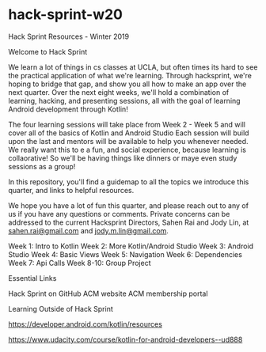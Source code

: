 # hack-sprint-w20
Hack Sprint Resources - Winter 2019

Welcome to Hack Sprint

We learn a lot of things in cs classes at UCLA, but often times its hard to see the practical application of what we're learning. Through hacksprint, we're hoping to bridge that gap, and show you all how to make an app over the next quarter. 
Over the next eight weeks, we'll hold a combination of learning, hacking, and presenting sessions, all with the goal of learning Android development through Kotlin!

The four learning sessions will take place from Week 2 - Week 5 and will cover all of the basics of Kotlin and Android Studio Each session will build upon the last and mentors will be available to help you whenever needed. We really want this to e a fun, and social experience, because learning is collaorative! So we'll be having things like dinners or maye even study sessions as a group!

In this repository, you'll find a guidemap to all the topics we introduce this quarter, and links to helpful resources.

We hope you have a lot of fun this quarter, and please reach out to any of us if you have any questions or comments. Private concerns can be addressed to the current Hacksprint Directors, Sahen Rai and Jody Lin, at sahen.rai@gmail.com and jody.m.lin@gmail.com.

Week 1: Intro to Kotlin
Week 2: More Kotlin/Android Studio
Week 3: Android Studio
Week 4: Basic Views
Week 5: Navigation
Week 6: Dependencies
Week 7: Api Calls
Week 8-10: Group Project

Essential Links

Hack Sprint on GitHub
ACM website
ACM membership portal


Learning Outside of Hack Sprint

https://developer.android.com/kotlin/resources

https://www.udacity.com/course/kotlin-for-android-developers--ud888
